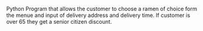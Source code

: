 Python Program that allows the customer to choose a ramen of choice form the menue and input of delivery address and delivery time. If customer is over 65 they get a senior citizen discount.
